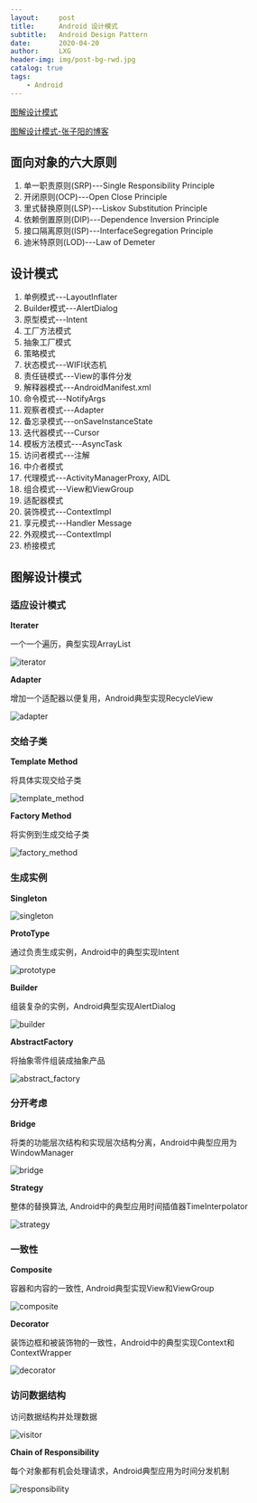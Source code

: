 ```yaml
---
layout:     post
title:      Android 设计模式
subtitle:   Android Design Pattern
date:       2020-04-20
author:     LXG
header-img: img/post-bg-rwd.jpg
catalog: true
tags:
    - Android
---
```


[图解设计模式](https://www.ituring.com.cn/book/1811)

[图解设计模式-张子阳的博客](http://www.tracefact.net/reading/067.html)

## 面向对象的六大原则

1. 单一职责原则(SRP)---Single Responsibility Principle
2. 开闭原则(OCP)---Open Close Principle
3. 里式替换原则(LSP)---Liskov Substitution Principle
4. 依赖倒置原则(DIP)---Dependence Inversion Principle
5. 接口隔离原则(ISP)---InterfaceSegregation Principle
6. 迪米特原则(LOD)---Law of Demeter

## 设计模式

1. 单例模式---LayoutInflater
2. Builder模式---AlertDialog
3. 原型模式---Intent
4. 工厂方法模式
5. 抽象工厂模式
6. 策略模式
7. 状态模式---WIFI状态机
8. 责任链模式---View的事件分发
9. 解释器模式---AndroidManifest.xml
10. 命令模式---NotifyArgs
11. 观察者模式---Adapter
12. 备忘录模式---onSaveInstanceState
13. 迭代器模式---Cursor
14. 模板方法模式---AsyncTask
15. 访问者模式---注解
16. 中介者模式
17. 代理模式---ActivityManagerProxy, AIDL
18. 组合模式---View和ViewGroup
19. 适配器模式
20. 装饰模式---ContextImpl
21. 享元模式---Handler Message
22. 外观模式---ContextImpl
23. 桥接模式

## 图解设计模式

### 适应设计模式

**Iterater**

一个一个遍历，典型实现ArrayList

![iterator](/images/design_pattern/iterator.png)

**Adapter**

增加一个适配器以便复用，Android典型实现RecycleView

![adapter](/images/design_pattern/adapter.png)

### 交给子类

**Template Method**

将具体实现交给子类

![template_method](/images/design_pattern/template_method.png)

**Factory Method**

将实例到生成交给子类

![factory_method](/images/design_pattern/factory_method.png)

### 生成实例

**Singleton**

![singleton](/images/design_pattern/singleton.png)

**ProtoType**

通过负责生成实例，Android中的典型实现Intent

![prototype](/images/design_pattern/prototype.png)

**Builder**

组装复杂的实例，Android典型实现AlertDialog

![builder](/images/design_pattern/builder.png)

**AbstractFactory**

将抽象零件组装成抽象产品

![abstract_factory](/images/design_pattern/abstract_factory.png)

### 分开考虑

**Bridge**

将类的功能层次结构和实现层次结构分离，Android中典型应用为WindowManager

![bridge](/images/design_pattern/bridge.png)

**Strategy**

整体的替换算法, Android中的典型应用时间插值器TimeInterpolator

![strategy](/images/design_pattern/strategy.png)

### 一致性

**Composite**

容器和内容的一致性, Android典型实现View和ViewGroup

![composite](/images/design_pattern/composite.png)

**Decorator**

装饰边框和被装饰物的一致性，Android中的典型实现Context和ContextWrapper

![decorator](/images/design_pattern/decorator.png)

### 访问数据结构

访问数据结构并处理数据

![visitor](/images/design_pattern/visitor.png)

**Chain of Responsibility**

每个对象都有机会处理请求，Android典型应用为时间分发机制

![responsibility](/images/design_pattern/responsibility.png)









